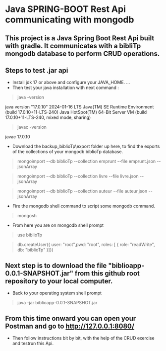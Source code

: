 # Java SPRING-BOOT Rest Api communicating with mongodb

## This project is a Java Spring Boot Rest Api built with gradle. It communicates with a bibliTp mongodb database to perform CRUD operations.

## Steps to test .jar api


* Install jdk 17 or above and configure your JAVA_HOME.
...
* Then test your java installation with next command :

> java -version

java version "17.0.10" 2024-01-16 LTS
Java(TM) SE Runtime Environment (build 17.0.10+11-LTS-240)
Java HotSpot(TM) 64-Bit Server VM (build 17.0.10+11-LTS-240, mixed mode, sharing)

> javac -version

javac 17.0.10

* Download the backup_biblioTp\export folder up here, to find the exports of the collections of your mongodb biblioTp database.
> mongoimport --db biblioTp --collection emprunt --file emprunt.json --jsonArray 

> mongoimport --db biblioTp --collection livre --file livre.json --jsonArray

> mongoimport --db biblioTp --collection auteur --file auteur.json --jsonArray

* Fire the mongodb shell command to script some mongodb command.
> mongosh

* From here you are on mongodb shell prompt
> use biblioTp

> db.createUser({ user: "root",pwd:  "root", roles: [ { role: "readWrite", db: "biblioTp" }]})

## Next step is to download the file "biblioapp-0.0.1-SNAPSHOT.jar" from this github root repository to your local computer.

* Back to your operating system shell prompt

> java -jar biblioapp-0.0.1-SNAPSHOT.jar

## From this time onward you can open your Postman and go to http://127.0.0.1:8080/

* Then follow  instructions bit by bit, with the help of the CRUD exercise and testrun this Api.
